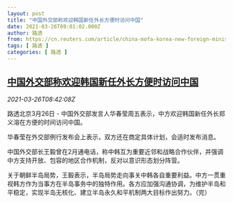 ```yaml
---
layout: post
title: "中国外交部称欢迎韩国新任外长方便时访问中国"
date: 2021-03-26T09:01:02.000Z
author: 路透
from: https://cn.reuters.com/article/china-mofa-korea-new-foreign-minister-03-idCNKBS2BI145
tags: [ 路透 ]
categories: [ 路透 ]
---
```

<!--1616749262000-->
[中国外交部称欢迎韩国新任外长方便时访问中国](https://cn.reuters.com/article/china-mofa-korea-new-foreign-minister-03-idCNKBS2BI145)
------

<div>
<div><i>2021-03-26T08:42:08Z</i></div><p>路透北京3月26日 - 中国外交部发言人华春莹周五表示，中方欢迎韩国新任外长郑义溶在方便的时间访问中国。</p><p>华春莹在外交部例行发布会上表示，双方还在商定具体计划，会适时发布消息。</p><p>中国外交部长王毅曾在2月通电话，称中韩互为重要近邻和战略合作伙伴，并强调中方支持开放、包容的地区合作机制，反对以意识形态划分阵营。</p><p>关于朝鲜半岛局势，王毅表示，半岛局势走向事关中韩各自重要利益。中方一贯重视韩方作为当事方在半岛事务中的独特作用。各方应加强沟通协调，为维护半岛和平稳定，实现半岛无核化、建立半岛永久和平机制两大目标作出努力。（完）</p>
</div>
